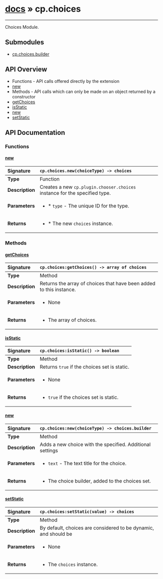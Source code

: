 # [docs](index.md) » cp.choices
---

Choices Module.

## Submodules
 * [cp.choices.builder](cp.choices.builder.md)

## API Overview
* Functions - API calls offered directly by the extension
 * [new](#new)
* Methods - API calls which can only be made on an object returned by a constructor
 * [getChoices](#getchoices)
 * [isStatic](#isstatic)
 * [new](#new)
 * [setStatic](#setstatic)

## API Documentation

### Functions

#### [new](#new)
| <span style="float: left;">**Signature**</span> | <span style="float: left;">`cp.choices.new(choiceType) -> choices` </span>                                                          |
| -----------------------------------------------------|---------------------------------------------------------------------------------------------------------|
| **Type**                                             | Function                                                                                         |
| **Description**                                      | Creates a new `cp.plugin.chooser.choices` instance for the specified type.                                                                                         |
| **Parameters**                                       | <ul><li>* `type`	- The unique ID for the type.</li></ul> |
| **Returns**                                          | <ul><li>* The new `choices` instance.</li></ul>          |

### Methods

#### [getChoices](#getchoices)
| <span style="float: left;">**Signature**</span> | <span style="float: left;">`cp.choices:getChoices() -> array of choices` </span>                                                          |
| -----------------------------------------------------|---------------------------------------------------------------------------------------------------------|
| **Type**                                             | Method                                                                                         |
| **Description**                                      | Returns the array of choices that have been added to this instance.                                                                                         |
| **Parameters**                                       | <ul><li>None</li></ul> |
| **Returns**                                          | <ul><li>The array of choices.</li></ul>          |

#### [isStatic](#isstatic)
| <span style="float: left;">**Signature**</span> | <span style="float: left;">`cp.choices:isStatic() -> boolean` </span>                                                          |
| -----------------------------------------------------|---------------------------------------------------------------------------------------------------------|
| **Type**                                             | Method                                                                                         |
| **Description**                                      | Returns `true` if the choices set is static.                                                                                         |
| **Parameters**                                       | <ul><li>None</li></ul> |
| **Returns**                                          | <ul><li>`true` if the choices set is static.</li></ul>          |

#### [new](#new)
| <span style="float: left;">**Signature**</span> | <span style="float: left;">`cp.choices:new(choiceType) -> choices.builder` </span>                                                          |
| -----------------------------------------------------|---------------------------------------------------------------------------------------------------------|
| **Type**                                             | Method                                                                                         |
| **Description**                                      | Adds a new choice with the specified. Additional settings                                                                                         |
| **Parameters**                                       | <ul><li>`text`	- The text title for the choice.</li></ul> |
| **Returns**                                          | <ul><li>The choice builder, added to the choices set.</li></ul>          |

#### [setStatic](#setstatic)
| <span style="float: left;">**Signature**</span> | <span style="float: left;">`cp.choices:setStatic(value) -> choices` </span>                                                          |
| -----------------------------------------------------|---------------------------------------------------------------------------------------------------------|
| **Type**                                             | Method                                                                                         |
| **Description**                                      | By default, choices are considered to be dynamic, and should be                                                                                         |
| **Parameters**                                       | <ul><li>None</li></ul> |
| **Returns**                                          | <ul><li>The `choices` instance.</li></ul>          |

